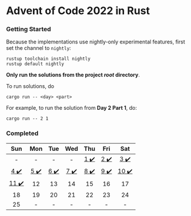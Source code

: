 # Advent of Code 2022 in Rust

### Getting Started

Because the implementations use nightly-only experimental features, first set the channel to ``nightly``:
```
rustup toolchain install nightly
rustup default nightly
```

**Only run the solutions from the project *root* directory**.

To run solutions, do
```
cargo run -- <day> <part>
```

For example, to run the solution from **Day 2 Part 1**, do:
```
cargo run -- 2 1
```

### Completed 

| Sun | Mon | Tue | Wed | Thu | Fri | Sat |
| :-: | :-: | :-:| :-: | :-: | :-: | :-: |
| - | - | - | - | [1 :heavy_check_mark:](src/day01/) | [2 :heavy_check_mark:](src/day02/) | [3 :heavy_check_mark:](/src/day03/) |
| [4 :heavy_check_mark:](/src/day04/) | [5 :heavy_check_mark:](/src/day05/) | [6 :heavy_check_mark:](/src/day06/) | [7 :heavy_check_mark:](/src/day07/) | [8 :heavy_check_mark:](/src/day08/) | [9 :heavy_check_mark:](/src/day09/) | [10 :heavy_check_mark:](/src/day10/) |
| [11 :heavy_check_mark:](/src/day11/) | 12 | 13 | 14 | 15 | 16 | 17 |
| 18 | 19 | 20 | 21 | 22 | 23 | 24 |
| 25 | - | - | - | - | - | - |
